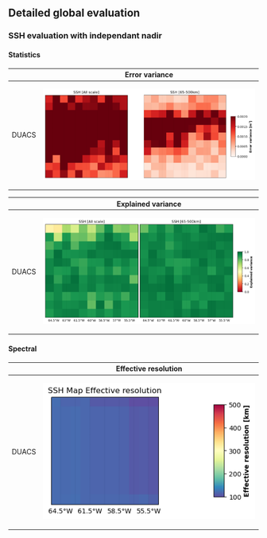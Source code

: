 
## Detailed global evaluation

### SSH evaluation with independant nadir

#### Statistics

|   | Error variance |
| ------ | -------------- |
| DUACS |<p align="center"><img src="../figures/Maps_DUACS_errvar_GS.png" alt="DUACS Error variance" width="800"/></p> | 



|   | Explained variance |
| ------ | -------------- |
| DUACS |<p align="center"><img src="../figures/Maps_DUACS_explvar_GS.png" alt="DUACS Error variance" width="800"/></p> | 


#### Spectral

|   | Effective resolution |
| ------ | -------------- |
| DUACS |<p align="center"><img src="../figures/Maps_DUACS_effres_GS.png" alt="DUACS Effective resolution" width="800"/></p> | 
